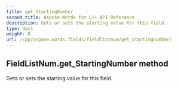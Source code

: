 ```yaml
---
title: get_StartingNumber
second_title: Aspose.Words for C++ API Reference
description: Gets or sets the starting value for this field. 
type: docs
weight: 0
url: /cpp/aspose.words.fields/fieldlistnum/get_startingnumber/
---
```

## FieldListNum.get_StartingNumber method


Gets or sets the starting value for this field.

